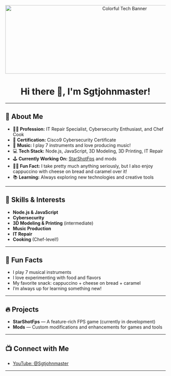 <!-- Banner -->
<p align="center">
  <img src="https://user-images.githubusercontent.com/your-banner-image-link-here.png" alt="Colorful Tech Banner" width="734" height="215"/>
</p>

<h1 align="center">Hi there 👋, I'm Sgtjohnmaster!</h1>

---

## 🚀 About Me

- 👨‍💻 **Profession:** IT Repair Specialist, Cybersecurity Enthusiast, and Chef Cook  
- 🏅 **Certification:** Cisco9 Cybersecurity Certificate
- 🎸 **Music:** I play 7 instruments and love producing music!
- 💻 **Tech Stack:** Node.js, JavaScript, 3D Modeling, 3D Printing, IT Repair
- 🕹️ **Currently Working On:** [StarShotFps](#) and mods
- 🧑‍🍳 **Fun Fact:** I take pretty much anything seriously, but I also enjoy cappuccino with cheese on bread and caramel over it!
- 📚 **Learning:** Always exploring new technologies and creative tools

---

## 🌟 Skills & Interests

- **Node.js & JavaScript**  
- **Cybersecurity**  
- **3D Modeling & Printing** (intermediate)  
- **Music Production**  
- **IT Repair**  
- **Cooking** (Chef-level!)

---

## 🎵 Fun Facts

- I play 7 musical instruments  
- I love experimenting with food and flavors  
- My favorite snack: cappuccino + cheese on bread + caramel  
- I’m always up for learning something new!

---

## 🔥 Projects

- **StarShotFps** — A feature-rich FPS game (currently in development)
- **Mods** — Custom modifications and enhancements for games and tools

---

## 📺 Connect with Me

- [YouTube: @Sgtjohnmaster](https://www.youtube.com/@Sgtjohnmaster)

---

<!-- Banner image credit: Replace the src above with your own banner image if hosting elsewhere. 
     Example: <img src="https://your-link-to-banner-image.jpg" ... /> 
     You can use the colorful circuit banner you provided! -->
